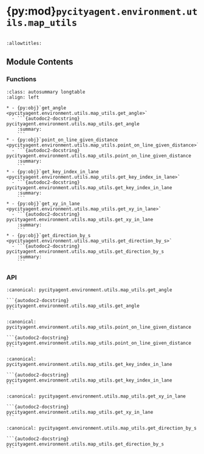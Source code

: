# {py:mod}`pycityagent.environment.utils.map_utils`

```{py:module} pycityagent.environment.utils.map_utils
```

```{autodoc2-docstring} pycityagent.environment.utils.map_utils
:allowtitles:
```

## Module Contents

### Functions

````{list-table}
:class: autosummary longtable
:align: left

* - {py:obj}`get_angle <pycityagent.environment.utils.map_utils.get_angle>`
  - ```{autodoc2-docstring} pycityagent.environment.utils.map_utils.get_angle
    :summary:
    ```
* - {py:obj}`point_on_line_given_distance <pycityagent.environment.utils.map_utils.point_on_line_given_distance>`
  - ```{autodoc2-docstring} pycityagent.environment.utils.map_utils.point_on_line_given_distance
    :summary:
    ```
* - {py:obj}`get_key_index_in_lane <pycityagent.environment.utils.map_utils.get_key_index_in_lane>`
  - ```{autodoc2-docstring} pycityagent.environment.utils.map_utils.get_key_index_in_lane
    :summary:
    ```
* - {py:obj}`get_xy_in_lane <pycityagent.environment.utils.map_utils.get_xy_in_lane>`
  - ```{autodoc2-docstring} pycityagent.environment.utils.map_utils.get_xy_in_lane
    :summary:
    ```
* - {py:obj}`get_direction_by_s <pycityagent.environment.utils.map_utils.get_direction_by_s>`
  - ```{autodoc2-docstring} pycityagent.environment.utils.map_utils.get_direction_by_s
    :summary:
    ```
````

### API

````{py:function} get_angle(x, y)
:canonical: pycityagent.environment.utils.map_utils.get_angle

```{autodoc2-docstring} pycityagent.environment.utils.map_utils.get_angle
```
````

````{py:function} point_on_line_given_distance(start_node, end_node, distance)
:canonical: pycityagent.environment.utils.map_utils.point_on_line_given_distance

```{autodoc2-docstring} pycityagent.environment.utils.map_utils.point_on_line_given_distance
```
````

````{py:function} get_key_index_in_lane(nodes: list[dict[str, float]], distance: float, direction: typing.Union[typing.Literal[front], typing.Literal[back]]) -> int
:canonical: pycityagent.environment.utils.map_utils.get_key_index_in_lane

```{autodoc2-docstring} pycityagent.environment.utils.map_utils.get_key_index_in_lane
```
````

````{py:function} get_xy_in_lane(nodes: list[dict[str, float]], distance: float, direction: typing.Union[typing.Literal[front], typing.Literal[back]]) -> tuple[float, float]
:canonical: pycityagent.environment.utils.map_utils.get_xy_in_lane

```{autodoc2-docstring} pycityagent.environment.utils.map_utils.get_xy_in_lane
```
````

````{py:function} get_direction_by_s(nodes: list[dict[str, float]], distance: float, direction: typing.Union[typing.Literal[front], typing.Literal[back]]) -> float
:canonical: pycityagent.environment.utils.map_utils.get_direction_by_s

```{autodoc2-docstring} pycityagent.environment.utils.map_utils.get_direction_by_s
```
````
